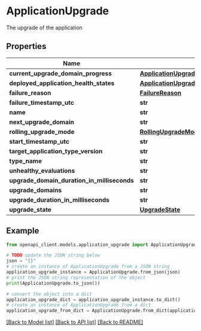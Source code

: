 # ApplicationUpgrade

The upgrade of the application

## Properties

Name | Type | Description | Notes
------------ | ------------- | ------------- | -------------
**current_upgrade_domain_progress** | [**ApplicationUpgradeCurrentUpgradeDomainProgress**](ApplicationUpgradeCurrentUpgradeDomainProgress.md) |  | [optional] 
**deployed_application_health_states** | [**ApplicationUpgradeDeployedApplicationHealthStates**](ApplicationUpgradeDeployedApplicationHealthStates.md) |  | [optional] 
**failure_reason** | [**FailureReason**](FailureReason.md) |  | [optional] 
**failure_timestamp_utc** | **str** |  | [optional] 
**name** | **str** |  | [optional] 
**next_upgrade_domain** | **str** |  | [optional] 
**rolling_upgrade_mode** | [**RollingUpgradeMode**](RollingUpgradeMode.md) |  | [optional] 
**start_timestamp_utc** | **str** |  | [optional] 
**target_application_type_version** | **str** |  | [optional] 
**type_name** | **str** |  | [optional] 
**unhealthy_evaluations** | **str** |  | [optional] 
**upgrade_domain_duration_in_milliseconds** | **str** |  | [optional] 
**upgrade_domains** | **str** |  | [optional] 
**upgrade_duration_in_milliseconds** | **str** |  | [optional] 
**upgrade_state** | [**UpgradeState**](UpgradeState.md) |  | [optional] 

## Example

```python
from openapi_client.models.application_upgrade import ApplicationUpgrade

# TODO update the JSON string below
json = "{}"
# create an instance of ApplicationUpgrade from a JSON string
application_upgrade_instance = ApplicationUpgrade.from_json(json)
# print the JSON string representation of the object
print(ApplicationUpgrade.to_json())

# convert the object into a dict
application_upgrade_dict = application_upgrade_instance.to_dict()
# create an instance of ApplicationUpgrade from a dict
application_upgrade_from_dict = ApplicationUpgrade.from_dict(application_upgrade_dict)
```
[[Back to Model list]](../README.md#documentation-for-models) [[Back to API list]](../README.md#documentation-for-api-endpoints) [[Back to README]](../README.md)


